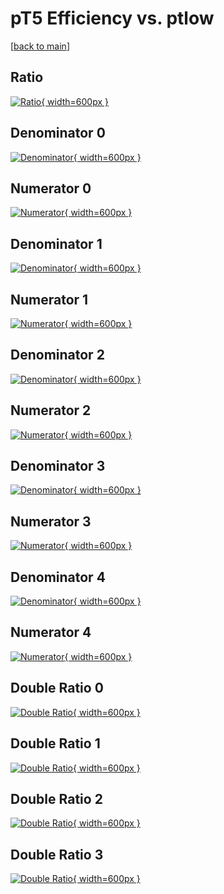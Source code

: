 # pT5 Efficiency vs. ptlow

[[back to main](./)]



## Ratio

[![Ratio](../mtv/var/pT5_xtr_211_1_eff_ptlow.png){ width=600px }](../mtv/var/pT5_xtr_211_1_eff_ptlow.pdf)

## Denominator 0

[![Denominator](../mtv/den/pT5_xtr_211_1_eff_ptlow_den0.png){ width=600px }](../mtv/den/pT5_xtr_211_1_eff_ptlow_den0.pdf)

## Numerator 0

[![Numerator](../mtv/num/pT5_xtr_211_1_eff_ptlow_num0.png){ width=600px }](../mtv/num/pT5_xtr_211_1_eff_ptlow_num0.pdf)

## Denominator 1

[![Denominator](../mtv/den/pT5_xtr_211_1_eff_ptlow_den1.png){ width=600px }](../mtv/den/pT5_xtr_211_1_eff_ptlow_den1.pdf)

## Numerator 1

[![Numerator](../mtv/num/pT5_xtr_211_1_eff_ptlow_num1.png){ width=600px }](../mtv/num/pT5_xtr_211_1_eff_ptlow_num1.pdf)

## Denominator 2

[![Denominator](../mtv/den/pT5_xtr_211_1_eff_ptlow_den2.png){ width=600px }](../mtv/den/pT5_xtr_211_1_eff_ptlow_den2.pdf)

## Numerator 2

[![Numerator](../mtv/num/pT5_xtr_211_1_eff_ptlow_num2.png){ width=600px }](../mtv/num/pT5_xtr_211_1_eff_ptlow_num2.pdf)

## Denominator 3

[![Denominator](../mtv/den/pT5_xtr_211_1_eff_ptlow_den3.png){ width=600px }](../mtv/den/pT5_xtr_211_1_eff_ptlow_den3.pdf)

## Numerator 3

[![Numerator](../mtv/num/pT5_xtr_211_1_eff_ptlow_num3.png){ width=600px }](../mtv/num/pT5_xtr_211_1_eff_ptlow_num3.pdf)

## Denominator 4

[![Denominator](../mtv/den/pT5_xtr_211_1_eff_ptlow_den4.png){ width=600px }](../mtv/den/pT5_xtr_211_1_eff_ptlow_den4.pdf)

## Numerator 4

[![Numerator](../mtv/num/pT5_xtr_211_1_eff_ptlow_num4.png){ width=600px }](../mtv/num/pT5_xtr_211_1_eff_ptlow_num4.pdf)

## Double Ratio 0

[![Double Ratio](../mtv/ratio/pT5_xtr_211_1_eff_ptlow_ratio0.png){ width=600px }](../mtv/ratio/pT5_xtr_211_1_eff_ptlow_ratio0.pdf)

## Double Ratio 1

[![Double Ratio](../mtv/ratio/pT5_xtr_211_1_eff_ptlow_ratio1.png){ width=600px }](../mtv/ratio/pT5_xtr_211_1_eff_ptlow_ratio1.pdf)

## Double Ratio 2

[![Double Ratio](../mtv/ratio/pT5_xtr_211_1_eff_ptlow_ratio2.png){ width=600px }](../mtv/ratio/pT5_xtr_211_1_eff_ptlow_ratio2.pdf)

## Double Ratio 3

[![Double Ratio](../mtv/ratio/pT5_xtr_211_1_eff_ptlow_ratio3.png){ width=600px }](../mtv/ratio/pT5_xtr_211_1_eff_ptlow_ratio3.pdf)


